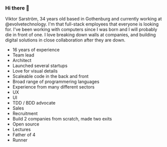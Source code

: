 ### Hi there 👋

Viktor Sarström, 34 years old based in Gothenburg and currently working at @evolvetechnology. I'm that full-stack employees that everyone is looking for. I've been working with computers since I was born and I will probably die in front of one. I love breaking down walls at companies, and building digital solutions in close collaboration after they are down.

- 16 years of experience
- Team lead
- Architect
- Launched several startups
- Love for visual details
- Scaleable code in the back and front
- Broad range of programmering languages
- Experience from many different sectors
- UX 
- UI
- TDD / BDD advocate
- Sales
- Recruitment
- Build 2 companies from scratch, made two exits
- Open source
- Lectures
- Father of 4
- Runner
